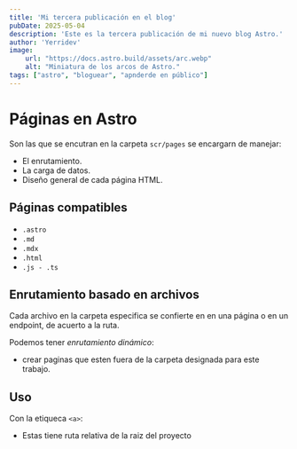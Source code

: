 ```yaml
---
title: 'Mi tercera publicación en el blog'
pubDate: 2025-05-04
description: 'Este es la tercera publicación de mi nuevo blog Astro.'
author: 'Yerridev'
image:
    url: "https://docs.astro.build/assets/arc.webp"
    alt: "Miniatura de los arcos de Astro."
tags: ["astro", "bloguear", "apnderde en público"]
---
```


# Páginas en Astro

Son las que se encutran en la carpeta `scr/pages` se encargarn de manejar:
- El enrutamiento.
- La carga de datos.
- Diseño general de cada página HTML.

## Páginas compatibles
- `.astro`
- `.md`
- `.mdx`
- `.html`
- `.js - .ts`

## Enrutamiento basado en archivos

Cada archivo en la carpeta especifica se confierte en en una página o en un endpoint, de acuerto a la ruta.

Podemos tener _enrutamiento dinámico_:
- crear paginas que esten fuera de la carpeta designada para este trabajo.

## Uso
Con la etiqueca `<a>`:
-  Estas tiene ruta relativa de la raiz del proyecto

